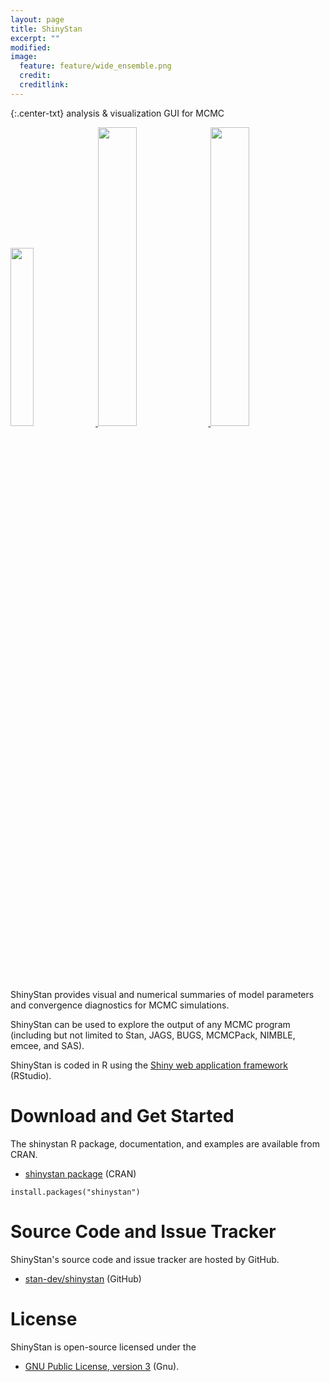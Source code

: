 ```yaml
---
layout: page
title: ShinyStan
excerpt: ""
modified:
image:
  feature: feature/wide_ensemble.png
  credit:
  creditlink:
---
```


{:.center-txt}
analysis &amp; visualization GUI for MCMC


<a href="/assets/img/shinystan/home.png">
<img src="/assets/img/shinystan/home.png" style="width: 27%;"/>
</a>
<a href="/assets/img/shinystan/explore.png">
<img src="/assets/img/shinystan/explore.png" style="width: 35%;"/>
</a>
<a href="/assets/img/shinystan/diagnose.png">
<img src="/assets/img/shinystan/diagnose.png" style="width: 35%;"/>
</a>

ShinyStan provides visual and numerical summaries of model parameters
and convergence diagnostics for MCMC simulations.

ShinyStan can be used to explore the output of any MCMC program <span
class="note">(including but not limited to Stan, JAGS, BUGS, MCMCPack,
NIMBLE, emcee, and SAS)</span>.

ShinyStan is coded in R using the [Shiny web application framework](http://shiny.rstudio.com)
<span class="note">(RStudio)</span>.

# Download and Get Started

The shinystan R package, documentation, and examples are available from CRAN.

* <p>
  <a href="https://CRAN.R-project.org/package=shinystan">shinystan
  package</a>
  <span class="note">(CRAN)</span>
  </p>

```
install.packages("shinystan")
```

# Source Code and Issue Tracker

ShinyStan's source code and issue tracker are hosted by GitHub.

* <p>
  <a href="https://github.com/stan-dev/shinystan">stan-dev/shinystan</a>
  <span class="note">(GitHub)</span>
  </p>


# License

ShinyStan is open-source licensed under the 

* <p>
  <a href="http://www.gnu.org/licenses/gpl-3.0.en.html">GNU Public License, version 3</a>
  <span class="note">(Gnu)</span>.
  </p>


